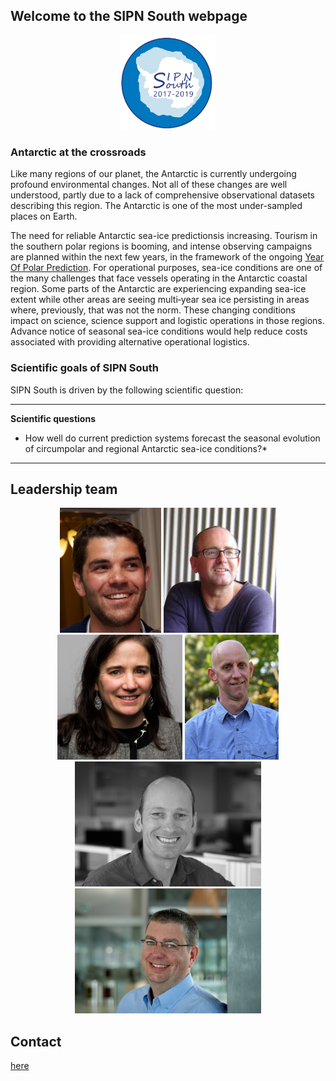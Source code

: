 ## Welcome to the SIPN South webpage
<p align="center">
<img src="./Logo.png" width="30%">
</p>

### Antarctic at the crossroads
Like many regions of our planet, the Antarctic is currently undergoing profound environmental changes. Not all of these changes are well understood, partly due to a lack of comprehensive observational datasets describing this region. The Antarctic is one of the most under-sampled places on Earth.

The need for reliable Antarctic sea-ice predictionsis increasing. Tourism in the southern polar regions is booming, and intense observing campaigns are planned within the next few years, in the framework of the ongoing [Year Of Polar Prediction](http://www.polarprediction.net/yopp). For operational purposes, sea-ice conditions are one of the many challenges that face vessels operating in the Antarctic coastal region. Some parts of the Antarctic are experiencing expanding sea-ice extent while other areas are seeing multi‐year sea ice persisting in areas where, previously, that was not the norm. These changing conditions impact on science, science support and logistic operations in those regions. Advance notice of seasonal sea-ice conditions would help reduce costs associated with providing alternative operational logistics.

### Scientific goals of SIPN South
SIPN South is driven by the following scientific question:

---
**Scientific questions**

* How well do current prediction systems forecast the seasonal evolution of circumpolar and regional Antarctic sea-ice conditions?*
---

## Leadership team
<p align="center">
<img src="./pics/fm.jpg" height=200>  <img src="./pics/pr.jpg" height=200> <img src="./pics/cb.jpg" height=200> <img src="./pics/jf.jpg" height=200> 
<img src="./pics/wh.jpg" height=200> <img src="./pics/jl.jpg" height=200>
</p>


## Contact
[here](mailto:francois.massonnet@uclouvain.be)
